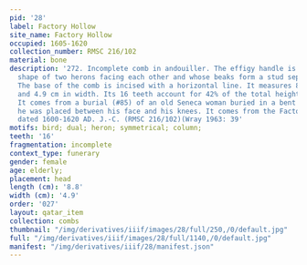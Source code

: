 ```yaml
---
pid: '28'
label: Factory Hollow
site_name: Factory Hollow
occupied: 1605-1620
collection_number: RMSC 216/102
material: bone
description: '272. Incomplete comb in andouiller. The effigy handle is carved in the
  shape of two herons facing each other and whose beaks form a stud separating them.
  The base of the comb is incised with a horizontal line. It measures 8.8 cm in length
  and 4.9 cm in width. Its 16 teeth account for 42% of the total height of the comb.
  It comes from a burial (#85) of an old Seneca woman buried in a bent position where
  he was placed between his face and his knees. It comes from the Factoiy Hollow site
  dated 1600-1620 AD. J.-C. (RMSC 216/102)(Wray 1963: 39'
motifs: bird; dual; heron; symmetrical; column;
teeth: '16'
fragmentation: incomplete
context_type: funerary
gender: female
age: elderly;
placement: head
length (cm): '8.8'
width (cm): '4.9'
order: '027'
layout: qatar_item
collection: combs
thumbnail: "/img/derivatives/iiif/images/28/full/250,/0/default.jpg"
full: "/img/derivatives/iiif/images/28/full/1140,/0/default.jpg"
manifest: "/img/derivatives/iiif/28/manifest.json"
---
```

